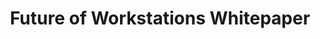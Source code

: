 ---
title: "Future of Workstations Whitepaper"
description: "This white-paper informs how the Federal Acquisition Programs join forces to produce annual standards for procuring end user solutions for desktops and laptops."
url-link: "https://itvmo.gsa.gov/assets/files/workstation-End-User-device-environment-and-trends.pdf"
type: "PDF"
gov-only: "false"
is-external: "true"
publication-date: "November 01, 2021"
reading-time: "56"
resource-type: "Report"
filter: "technology"
audience: "program-operations"
branded-offerings: "market-it-data-intelligence"
---